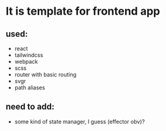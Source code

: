 # It is template for frontend app

## used:

- react
- tailwindcss
- webpack
- scss
- router with basic routing
- svgr
- path aliases

## need to add:

- some kind of state manager, I guess (effector obv)?
